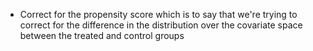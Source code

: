 - Correct for the propensity score which is to say that we're trying to correct for the difference in the distribution over the covariate space between the treated and control groups